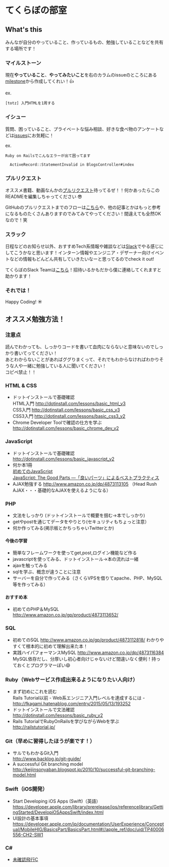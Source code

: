 # てくらぼの部室

## What's this
みんなが自分のやっていること、作っているもの、勉強していることなどを共有する場所です！

### マイルストーン
現在**やっていること**、**やってみたいこと**を右のカラムのissueのところにある[milestone](https://github.com/okadai-techlab/how-to-study-language/milestones)から作成してくれい！:+1:

ex.
```
[totz] 入門HTMLを1周する
```

### イシュー
質問、困っていること、プライベートな悩み相談、好きな食べ物のアンケートなどは[issues](https://github.com/okadai-techlab/how-to-study-language/issues)にお気軽に！

ex.
```
Ruby on Railsでこんなエラーが出て困ってます

  ActiveRecord::StatementInvalid in BlogsController#index

```

### プルリクエスト
オススメ書籍、動画なんかの[プルリクエスト](https://github.com/okadai-techlab/how-to-study-language/pulls)待ってるぜ！！何かあったらこのREADMEを編集しちゃってください :sunglasses:

GitHubのプルリクエストまでのフローは[こちら](https://www.dropbox.com/s/uy7kxm91lj4fdq9/git-introduction.pdf?dl=0)や、他の記事とかはもっと参考になるものたくさんありますのでみてみてやってください！間違えても全然OKなので！笑

### スラック
日程などのお知らせ以外、おすすめTech系情報や雑談などは[Slack](https://slack.com/)でやる感じにしてこうかなと思います！インターン情報やエンジニア・デザーナー向けイベントなどの情報もどんどん共有していきたいなーと思ってるのでcheck it out!

てくらぼのSlack Teamは[こちら](https://okadai-techlab.slack.com/)！招待いるかもだから僕に連絡してくれますと助かります！

### それでは！

Happy Coding! :sunny:


## オススメ勉強方法！

### 注意点
読んでわかっても、しっかりコードを書いて血肉にならないと意味ないのでしっかり書いてってください！  
あとわからないことがあればググりまくって、それでもわからなければわかりそうな人や一緒に勉強している人に聞いてください！  
コピペ禁止！！  

### HTML & CSS
- ドットインストールで基礎確認  
HTML入門 http://dotinstall.com/lessons/basic_html_v3  
CSS入門 http://dotinstall.com/lessons/basic_css_v3  
CSS3入門 http://dotinstall.com/lessons/basic_css3_v2  
- Chrome Developer Toolで確認の仕方を学ぶ  
http://dotinstall.com/lessons/basic_chrome_dev_v2

### JavaScript
- ドットインストールで基礎確認
http://dotinstall.com/lessons/basic_javascript_v2
- 何か本1冊  
[初めてのJavaScript](http://www.amazon.co.jp/dp/487311425X)  
[JavaScript: The Good Parts ―「良いパーツ」によるベストプラクティス](http://www.amazon.co.jp/dp/4873113911)
- AJAX勉強する
http://www.amazon.co.jp/dp/4873113105 （Head Rush AJAX・・・基礎的なAJAXを使えるようになる）

### PHP
- 文法をしっかり
(ドットインストールで概要を掴む→本でしっかり)
- getやpostを通じてデータをやりとり(セキュリティもちょっと注意）
- 何か作ってみる(掲示板とかちっちゃいTwitterとか)

#### 今後の学習
- 簡単なフレームワークを使ってget,post,ログイン機能など作る
- javascriptを使ってみる、ドットインストール→本の流れは一緒
- ajaxを触ってみる
- sqlを学ぶ、概念が違うことに注意
- サーバーを自分で作ってみる（さくらVPSを借りてapache、PHP、MySQL等を作ってみる）

#### おすすめ本
- 初めてのPHP＆MySQL
http://www.amazon.co.jp/gp/product/4873113652/

### SQL
- 初めてのSQL
http://www.amazon.co.jp/gp/product/4873112818/
わかりやすくて根本的に初めて理解出来た本！
- 実践ハイパフォーマンスMySQL
http://www.amazon.co.jp/dp/4873116384
MySQL依存だし、分厚いし初心者向けじゃないけど間違いなく便利！持っておくとプログラマーぽい:smile:

### Ruby（Webサービス作成出来るようになりたい人向け）
- まず初めにこれを読む  
Rails Tutorial以前 - Web系エンジニア入門レベルを達成するには -  
http://fkagami.hatenablog.com/entry/2015/05/13/193252  
- ドットインストールで文法確認  
http://dotinstall.com/lessons/basic_ruby_v2  
- Rails TutorialでRubyOnRailsを学びながらWebを学ぶ  
http://railstutorial.jp/

### Git（早めに習得したほうが楽です！）
- サルでもわかるGit入門  
http://www.backlog.jp/git-guide/ 
- A successful Git branching model
http://keijinsonyaban.blogspot.jp/2010/10/successful-git-branching-model.html

### Swift（iOS開発）
- Start Developing iOS Apps (Swift)（英語）
https://developer.apple.com/library/prerelease/ios/referencelibrary/GettingStarted/DevelopiOSAppsSwift/index.html
- UI設計の基本事項
https://developer.apple.com/jp/documentation/UserExperience/Conceptual/MobileHIG/BasicsPart/BasicsPart.html#//apple_ref/doc/uid/TP40006556-CH2-SW1

### C#
- [未確認飛行C](http://ufcpp.net/)
